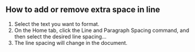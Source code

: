 ## How to add or remove extra space in line ##
1. Select the text you want to format.
2. On the Home tab, click the Line and Paragraph Spacing command, and then select the desired line spacing...
3. The line spacing will change in the document.
